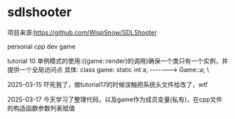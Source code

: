 # sdlshooter
项目来源:https://github.com/WispSnow/SDLShooter

personal cpp dev game

tutorial 10 单例模式的使用:((game::render)的调用)确保一个类只有一个实例，并提供一个全局访问点
具体: class game: static int a; -------> Game::a;
\

2025-03-15
吓死我了，做tutorial17的时候误触把系统头文件给改了，wtf

2025-03-17
今天学习了整理代码，以及game作为成员变量(私有)，在cpp文件的构造函数参数列表赋值
